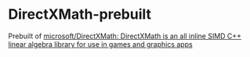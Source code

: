 DirectXMath-prebuilt
====================
Prebuilt of [microsoft/DirectXMath: DirectXMath is an all inline SIMD C++ linear algebra library for use in games and graphics apps](https://github.com/microsoft/DirectXMath)
